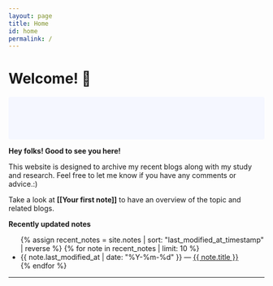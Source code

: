 ```yaml
---
layout: page
title: Home
id: home
permalink: /
---
```


# Welcome! 🌱

<!-- <p style="padding: 3em 1em; background: #f5f7ff; border-radius: 4px;">
  Take a look at <span style="font-weight: bold">[[Your first note]]</span> to get started on your exploration.
</p>
 --><p style="padding: 3em 1em; background: #f5f7ff; border-radius: 4px;">
  <b>Hey folks! Good to see you here!</b> <br>

  This website is designed to archive my recent blogs along with my study and research. Feel free to let me know if you have any comments or advice.:) <br>

  Take a look at <span style="font-weight: bold">[[Your first note]]</span> to have an overview of the topic and related blogs.
</p>


<strong>Recently updated notes</strong>


<ul>
  {% assign recent_notes = site.notes | sort: "last_modified_at_timestamp" | reverse %}
  {% for note in recent_notes | limit: 10 %}
    <li>
      {{ note.last_modified_at | date: "%Y-%m-%d" }} — <a class="internal-link" href="{{ note.url }}">{{ note.title }}</a>
    </li>
  {% endfor %}
</ul>

<style>
  .wrapper {
    max-width: 46em;
  }
</style>


<hr>
